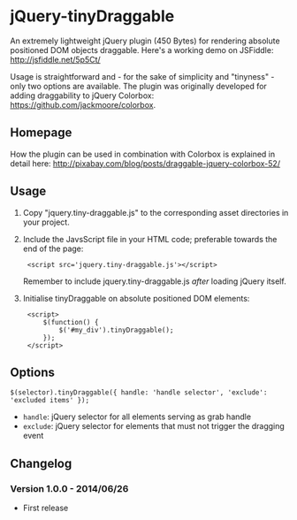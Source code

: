 jQuery-tinyDraggable
====================

An extremely lightweight jQuery plugin (450 Bytes) for rendering absolute positioned DOM objects draggable. Here's a working demo on JSFiddle: http://jsfiddle.net/5p5Ct/

Usage is straightforward and - for the sake of simplicity and "tinyness" - only two options are available. The plugin was originally developed for adding draggability to jQuery Colorbox: https://github.com/jackmoore/colorbox.

## Homepage

How the plugin can be used in combination with Colorbox is explained in detail here:
http://pixabay.com/blog/posts/draggable-jquery-colorbox-52/

## Usage

1. Copy "jquery.tiny-draggable.js" to the corresponding asset directories in your project.

2. Include the JavsScript file in your HTML code; preferable towards the end of the page:

        <script src='jquery.tiny-draggable.js'></script>

   Remember to include jquery.tiny-draggable.js *after* loading jQuery itself.

3. Initialise tinyDraggable on absolute positioned DOM elements:

        <script>
            $(function() {
                $('#my_div').tinyDraggable();
            });
        </script>

## Options

    $(selector).tinyDraggable({ handle: 'handle selector', 'exclude': 'excluded items' });

* `handle`: jQuery selector for all elements serving as grab handle
* `exclude`: jQuery selector for elements that must not trigger the dragging event

## Changelog

### Version 1.0.0 - 2014/06/26

* First release
